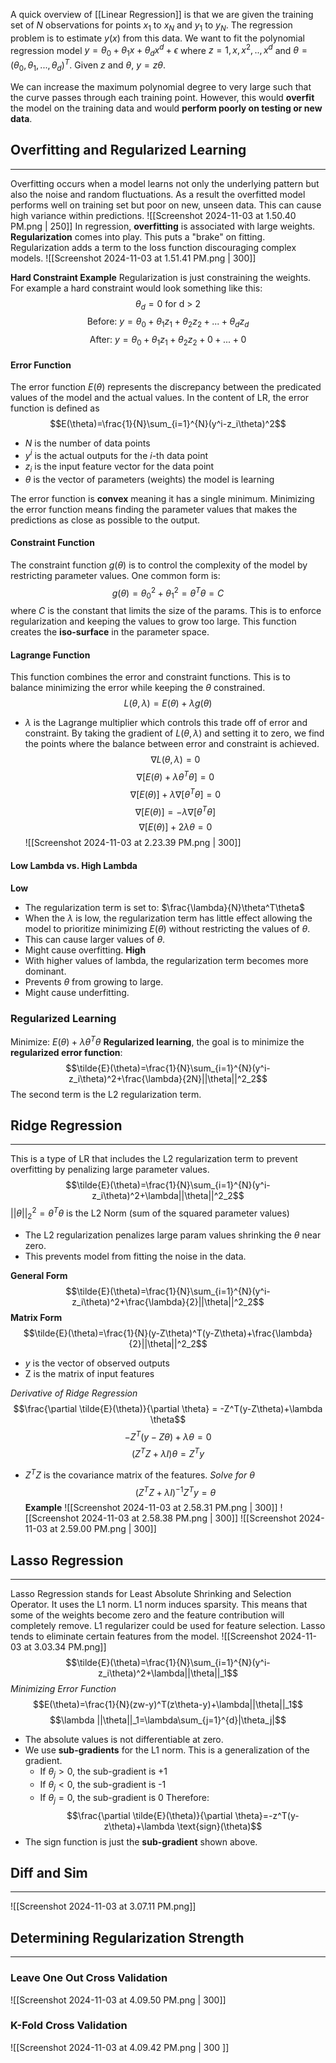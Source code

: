 A quick overview of [[Linear Regression]] is that we are given the training set of $N$ observations for points $x_1$ to $x_N$ and $y_1$ to $y_N$. The regression problem is to estimate $y(x)$ from this data. We want to fit the polynomial regression model $y=\theta_0+\theta_1 x + \theta_d x^d+\epsilon$ where $z={1,x,x^2,..,x^d}$ and $\theta = (\theta_0,\theta_1,...,\theta_d)^T$.   Given $z$ and $\theta$, $y=z\theta$.

We can increase the maximum polynomial degree to very large such that the curve passes through each training point. However, this would **overfit** the model on the training data and would **perform poorly on testing or new data**. 
## Overfitting and Regularized Learning
___
Overfitting occurs when a model learns not only the underlying pattern but also the noise and random fluctuations. As a result the overfitted model performs well on training set but poor on new, unseen data. This can cause high variance within predictions. 
![[Screenshot 2024-11-03 at 1.50.40 PM.png | 250]] 
In regression, **overfitting** is associated with large weights. **Regularization** comes into play. This puts a "brake" on fitting. Regularization adds a term to the loss function discouraging complex models. 
![[Screenshot 2024-11-03 at 1.51.41 PM.png | 300]]

**Hard Constraint Example**
Regularization is just constraining the weights. For example a hard constraint would look something like this: $$\theta_d=0 \text{ for d > 2}$$
$$\text{Before: } y=\theta_0+\theta_1z_1+\theta_2z_2+...+\theta_dz_d$$
$$\text{After: } y=\theta_0+\theta_1z_1+\theta_2z_2+0+...+0$$
#### Error Function
The error function $E(\theta)$ represents the discrepancy between the predicated values of the model and the actual values. In the content of LR, the error function is defined as $$E(\theta)=\frac{1}{N}\sum_{i=1}^{N}(y^i-z_i\theta)^2$$
- $N$ is the number of data points 
- $y^i$ is the actual outputs for the $i$-th data point
- $z_i$ is the input feature vector for the data point
- $\theta$ is the vector of parameters (weights) the model is learning

The error function is **convex** meaning it has a single minimum. Minimizing the error function means finding the parameter  values that makes the predictions as close as possible to the output. 
#### Constraint Function
The constraint function $g(\theta)$ is to control the complexity of the model by restricting parameter values. One common form is: $$g(\theta)=\theta_0^2+\theta_1^2=\theta^T\theta=C$$ where $C$ is the constant that limits the size of the params. This is to enforce regularization and keeping the values to grow too large. This function creates the **iso-surface** in the parameter space. 
#### Lagrange Function
This function combines the error and constraint functions. This is to balance minimizing the error while keeping the $\theta$ constrained. $$L(\theta,\lambda)=E(\theta) +\lambda g(\theta)$$
- $\lambda$ is the Lagrange multiplier which controls this trade off of error and constraint.
By taking the gradient of $L(\theta,\lambda)$ and setting it to zero, we find the points where the balance between error and constraint is achieved.  $$\nabla L(\theta,\lambda)=0$$
$$\nabla[E(\theta)+\lambda\theta^T\theta]=0$$
$$\nabla[E(\theta)] +\lambda\nabla[\theta^T\theta ]=0$$
$$\nabla[E(\theta)]=-\lambda\nabla[\theta^T\theta ]$$
$$\nabla[E(\theta)]+2\lambda\theta=0$$
![[Screenshot 2024-11-03 at 2.23.39 PM.png | 300]]
#### Low Lambda vs. High Lambda
**Low**
- The regularization term is set to: $\frac{\lambda}{N}\theta^T\theta$ 
- When the $\lambda$ is low, the regularization term has little effect allowing the model to prioritize minimizing $E(\theta)$ without restricting the values of $\theta$. 
- This can cause larger values of $\theta$.
- Might cause overfitting.
**High**
- With higher values of lambda, the regularization term becomes more dominant. 
- Prevents $\theta$ from growing to large.
- Might cause underfitting.

### Regularized Learning
Minimize: $E(\theta)+\lambda\theta^T\theta$ 
**Regularized learning**, the goal is to minimize the **regularized error function**: $$\tilde{E}(\theta)=\frac{1}{N}\sum_{i=1}^{N}(y^i-z_i\theta)^2+\frac{\lambda}{2N}||\theta||^2_2$$
The second term is the L2 regularization term. 
## Ridge Regression
___
This is a type of LR that includes the L2 regularization term to prevent overfitting by penalizing large parameter values. $$\tilde{E}(\theta)=\frac{1}{N}\sum_{i=1}^{N}(y^i-z_i\theta)^2+\lambda||\theta||^2_2$$$||\theta||^2_2=\theta^T\theta$ is the L2 Norm (sum of the squared parameter values)

- The L2 regularization penalizes large param values shrinking the $\theta$ near zero. 
- This prevents model from fitting the noise in the data.

**General Form**
$$\tilde{E}(\theta)=\frac{1}{N}\sum_{i=1}^{N}(y^i-z_i\theta)^2+\frac{\lambda}{2}||\theta||^2_2$$
**Matrix Form**
$$\tilde{E}(\theta)=\frac{1}{N}(y-Z\theta)^T(y-Z\theta)+\frac{\lambda}{2}||\theta||^2_2$$
- $y$ is the vector of observed outputs
- Z is the matrix of input features

*Derivative of Ridge Regression*
$$\frac{\partial \tilde{E}(\theta)}{\partial \theta} = -Z^T(y-Z\theta)+\lambda \theta$$
$$-Z^T(y-Z\theta)+\lambda \theta=0$$
$$(Z^TZ+\lambda I)\theta =Z^Ty$$
- $Z^TZ$ is the covariance matrix of the features.
*Solve for $\theta$* 
$$(Z^TZ+\lambda I)^{-1}Z^Ty=\theta$$
**Example** 
![[Screenshot 2024-11-03 at 2.58.31 PM.png | 300]]
![[Screenshot 2024-11-03 at 2.58.38 PM.png | 300]]
![[Screenshot 2024-11-03 at 2.59.00 PM.png | 300]]
## Lasso Regression
___
Lasso Regression stands for Least Absolute Shrinking and Selection Operator. It uses the L1 norm. L1 norm induces sparsity. This means that some of the weights become zero and the feature contribution will completely remove. L1 regularizer could be used for feature selection. Lasso tends to eliminate certain features from the model. 
![[Screenshot 2024-11-03 at 3.03.34 PM.png]]
$$\tilde{E}(\theta)=\frac{1}{N}\sum_{i=1}^{N}(y^i-z_i\theta)^2+\lambda||\theta||_1$$
*Minimizing Error Function*
$$E(\theta)=\frac{1}{N}(zw-y)^T(z\theta-y)+\lambda||\theta||_1$$
$$\lambda ||\theta||_1=\lambda\sum_{j=1}^{d}|\theta_j|$$
- The absolute values is not differentiable at zero.
- We use **sub-gradients** for the L1 norm. This is a generalization of the gradient. 
	- If $\theta_j>0$, the sub-gradient is +1
	- If $\theta_j<0$, the sub-gradient is -1
	- If $\theta_j=0$, the sub-gradient is 0
Therefore: $$\frac{\partial \tilde{E}(\theta)}{\partial \theta}=-z^T(y-z\theta)+\lambda \text{sign}(\theta)$$
- The sign function is just the **sub-gradient** shown above. 

## Diff and Sim
____
![[Screenshot 2024-11-03 at 3.07.11 PM.png]]
## Determining Regularization Strength
___
### Leave One Out Cross Validation 
![[Screenshot 2024-11-03 at 4.09.50 PM.png | 300]] 
### K-Fold Cross Validation
![[Screenshot 2024-11-03 at 4.09.42 PM.png | 300 ]]
